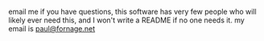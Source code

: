 email me if you have questions, this software has very few people who will likely ever need this, and I won't write a README if no one needs it.
my email is paul@fornage.net
